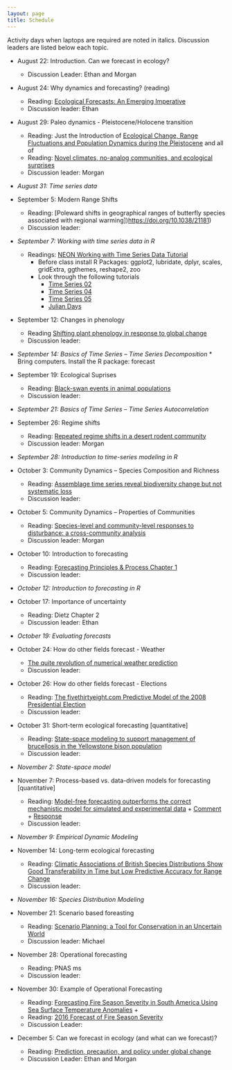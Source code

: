 ```yaml
---
layout: page
title: Schedule
---
```

Activity days when laptops are required are noted in italics. Discussion leaders are listed below each topic.

* August 22: Introduction. Can we forecast in ecology?
    * Discussion Leader: Ethan and Morgan

* August 24: Why dynamics and forecasting? (reading)
    * Reading: [Ecological Forecasts: An Emerging Imperative](https://doi.org/10.1126/science.293.5530.657)
    * Discussion leader: Ethan 

* August 29: Paleo dynamics - Pleistocene/Holocene transition
    * Reading: Just the Introduction of
      [Ecological Change, Range Fluctuations and Population Dynamics during the Pleistocene](https://doi.org/10.1016/j.cub.2009.06.030)
      and all of
    * Reading: [Novel climates, no-analog communities, and ecological surprises](https://doi.org/10.1890/070037)
    * Discussion leader: Morgan
 
* *August 31: Time series data*

* September 5: Modern Range Shifts
    * Reading: [Poleward shifts in geographical ranges of butterfly species associated with regional warming])https://doi.org/10.1038/21181)
    * Discussion leader:
 
* *September 7: Working with time series data in R*
    * Readings: [NEON Working with Time Series Data Tutorial](http://neondataskills.org/tutorial-series/tabular-time-series/)
        * Before class install R Packages: ggplot2, lubridate, dplyr, scales, gridExtra, ggthemes, reshape2, zoo
        * Look through the following tutorials
            *  [Time Series 02](http://neondataskills.org/R/time-series-convert-date-time-class-POSIX/)
            *  [Time Series 04](http://neondataskills.org/R/time-series-subset-dplyr/)
            *  [Time Series 05](http://neondataskills.org/R/time-series-plot-ggplot/)
            *  [Julian Days](http://neondataskills.org/R/julian-day-conversion/)
 
* September 12: Changes in phenology
    * Reading [Shifting plant phenology in response to global change](https://doi.org/10.1016/j.tree.2007.04.003)
    * Discussion leader: 
 
* *September 14: Basics of Time Series – Time Series Decomposition*
      * Bring computers. Install the R package: forecast

* September 19: Ecological Suprises
    * Reading: [Black-swan events in animal populations](https://doi.org/10.1073/pnas.1611525114)
    * Discussion leader: 
 
* *September 21: Basics of Time Series – Time Series Autocorrelation*

* September 26: Regime shifts
    * Reading: [Repeated regime shifts in a desert rodent community](https://doi.org/10.1101/163931)
    * Discussion leader: Morgan
 
* *September 28: Introduction to time-series modeling in R*

* October 3: Community Dynamics – Species Composition and Richness 
    * Reading: [Assemblage time series reveal biodiversity change but not systematic loss](https://doi.org/10.1126/science.1248484)
    * Discussion leader: 
 
* October 5: Community Dynamics – Properties of Communities
    * Reading: [Species-level and community-level responses to disturbance: a cross-community analysis](https://doi.org/10.1890/13-2250.1)
    * Discussion leader: Morgan
 
* October 10: Introduction to forecasting
    * Reading: [Forecasting Principles & Process Chapter 1](https://www.otexts.org/fpp/1)
    * Discussion leader:

* *October 12: Introduction to forecasting in R*

* October 17: Importance of uncertainty
    * Reading: Dietz Chapter 2
    * Discussion leader: Ethan
 
* *October 19: Evaluating forecasts*

* October 24: How do other fields forecast - Weather
    * [The quite revolution of numerical weather prediction](https://doi.org/10.1038/nature14956)
    * Discussion leader:
 
* October 26: How do other fields forecast - Elections
    * Reading:
[The fivethirtyeight.com Predictive Model of the 2008 Presidential Election](https://www.causeweb.org/cause/archive/stats/STATS_50.pdf)
    * Discussion leader: 
 
* October 31: Short-term ecological forecasting [quantitative]
    * Reading: [State-space modeling to support management of brucellosis in the Yellowstone bison population](https://doi.org/10.1890/14-1413.1) 
    * Discussion leader: 
 
* *November 2: State-space model*

* November 7: Process-based vs. data-driven models for forecasting [quantitative]
    * Reading:
[Model-free forecasting outperforms the correct mechanistic model for simulated and experimental data](https://doi.org/10.1073/pnas.1216076110) +
[Comment](https://doi.org/10.1073/pnas.1308603110) + [Response](https://doi.org/10.1073/pnas.1312461110)
    * Discussion leader: 

* *November 9: Empirical Dynamic Modeling*

* November 14: Long-term ecological forecasting
    * Reading: [Climatic Associations of British Species Distributions Show Good Transferability in Time but Low Predictive Accuracy for Range Change](http://dx.doi.org/10.1371/journal.pone.0040212) 
    * Discussion leader:

* *November 16: Species Distribution Modeling*

* November 21: Scenario based foreasting
    * Reading: [Scenario Planning: a Tool for Conservation in an Uncertain World](https://doi.org/10.1046/j.1523-1739.2003.01491.x)
    * Discussion leader: Michael
    
* November 28: Operational forecasting
    * Reading: PNAS ms     
    * Discussion leader: 
 
* November 30: Example of Operational Forecasting
    * Reading: [Forecasting Fire Season Severity in South America Using Sea Surface Temperature Anomalies](https://doi.org/10.1126/science.1209472) +
    * Reading: [2016 Forecast of Fire Season Severity](http://www.ess.uci.edu/~amazonfirerisk/ForecastWeb/SAMFSS2016.html)
    * Discussion Leader: 

* December 5: Can we forecast in ecology (and what can we forecast)?
    * Reading: [Prediction, precaution, and policy under global change](https://doi.org/10.1126/science.1261824)
    * Discussion Leader: Ethan and Morgan


